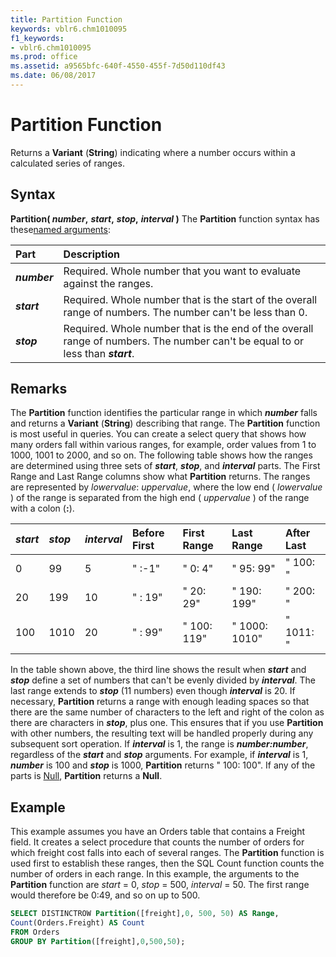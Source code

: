 ```yaml
---
title: Partition Function
keywords: vblr6.chm1010095
f1_keywords:
- vblr6.chm1010095
ms.prod: office
ms.assetid: a9565bfc-640f-4550-455f-7d50d110df43
ms.date: 06/08/2017
---
```



# Partition Function



Returns a  **Variant** (**String**) indicating where a number occurs within a calculated series of ranges.

## Syntax

**Partition( _number_,** **_start_,** **_stop_,** **_interval_ )**
The  **Partition** function syntax has these[named arguments](../../Glossary/vbe-glossary.md#named-argument):


|**Part**|**Description**|
|:-----|:-----|
|**_number_**|Required. Whole number that you want to evaluate against the ranges.|
|**_start_**|Required. Whole number that is the start of the overall range of numbers. The number can't be less than 0.|
|**_stop_**|Required. Whole number that is the end of the overall range of numbers. The number can't be equal to or less than  **_start_**.|

## Remarks

The  **Partition** function identifies the particular range in which **_number_** falls and returns a **Variant** (**String**) describing that range. The **Partition** function is most useful in queries. You can create a select query that shows how many orders fall within various ranges, for example, order values from 1 to 1000, 1001 to 2000, and so on.
The following table shows how the ranges are determined using three sets of  **_start_**, **_stop_**, and **_interval_** parts. The First Range and Last Range columns show what **Partition** returns. The ranges are represented by _lowervalue_: _uppervalue_, where the low end ( _lowervalue_ ) of the range is separated from the high end ( _uppervalue_ ) of the range with a colon (**:**).


|**_start_**|**_stop_**|**_interval_**|**Before First**|**First Range**|**Last Range**|**After Last**|
|:-----|:-----|:-----|:-----|:-----|:-----|:-----|
|0|99|5|" :-1"|" 0: 4"|" 95: 99"|" 100: "|
|20|199|10|" : 19"|" 20: 29"|" 190: 199"|" 200: "|
|100|1010|20|" : 99"|" 100: 119"|" 1000: 1010"|" 1011: "|

In the table shown above, the third line shows the result when  **_start_** and **_stop_** define a set of numbers that can't be evenly divided by **_interval_**. The last range extends to **_stop_** (11 numbers) even though **_interval_** is 20.
If necessary,  **Partition** returns a range with enough leading spaces so that there are the same number of characters to the left and right of the colon as there are characters in **_stop_**, plus one. This ensures that if you use **Partition** with other numbers, the resulting text will be handled properly during any subsequent sort operation.
If  **_interval_** is 1, the range is **_number:number_**, regardless of the **_start_** and **_stop_** arguments. For example, if **_interval_** is 1, **_number_** is 100 and **_stop_** is 1000, **Partition** returns " 100: 100".
If any of the parts is [Null](../../Glossary/vbe-glossary.md#null),  **Partition** returns a **Null**.

## Example

This example assumes you have an Orders table that contains a Freight field. It creates a select procedure that counts the number of orders for which freight cost falls into each of several ranges. The  **Partition** function is used first to establish these ranges, then the SQL Count function counts the number of orders in each range. In this example, the arguments to the **Partition** function are _start_ = 0, _stop_ = 500, _interval_ = 50. The first range would therefore be 0:49, and so on up to 500.


```sql
SELECT DISTINCTROW Partition([freight],0, 500, 50) AS Range,
Count(Orders.Freight) AS Count
FROM Orders
GROUP BY Partition([freight],0,500,50);


```


